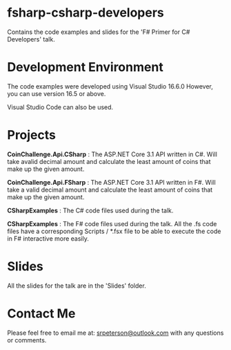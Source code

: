 # fsharp-csharp-developers
Contains the code examples and slides for the 'F# Primer for C# Developers' talk.<p>


# Development Environment

The  code examples were developed using Visual Studio 16.6.0 However, you can use version 16.5 or above.<p> Visual Studio Code can also be used.

# Projects

<strong>CoinChallenge.Api.CSharp</strong> : The ASP.NET Core 3.1 API written in C#. Will take avalid  decimal amount and calculate the least amount of coins that make up the given amount. <p> 
<strong>CoinChallenge.Api.FSharp</strong> : The ASP.NET Core 3.1 API written in F#. Will take a valid decimal amount and calculate the least amount of coins that make up the given amount.
<p> 
<strong>CSharpExamples</strong> : The C# code files used during the talk.
<p> 
<strong>CSharpExamples</strong> : The F# code files used during the talk. All the .fs code files have a corresponding Scripts / *.fsx file to be able to execute the code in F# interactive more easily.

# Slides
All the slides for the talk are in the 'Slides' folder.

# Contact Me
Please feel free to email me at: srpeterson@outlook.com with any questions or comments.